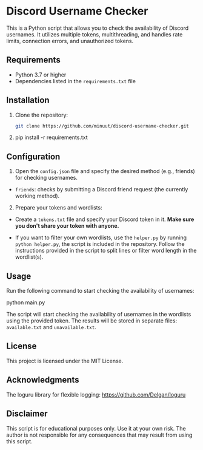 # Discord Username Checker

This is a Python script that allows you to check the availability of Discord usernames. It utilizes multiple tokens, multithreading, and handles rate limits, connection errors, and unauthorized tokens.

## Requirements

- Python 3.7 or higher
- Dependencies listed in the `requirements.txt` file

## Installation

1. Clone the repository:

   ```bash
   git clone https://github.com/minuut/discord-username-checker.git

2. pip install -r requirements.txt


## Configuration

1. Open the `config.json` file and specify the desired method (e.g., friends) for checking usernames.

- `friends`: checks by submitting a Discord friend request (the currently working method).

2. Prepare your tokens and wordlists:

- Create a `tokens.txt` file and specify your Discord token in it. **Make sure you don't share your token with anyone.**

- If you want to filter your own wordlists, use the `helper.py` by running `python helper.py`, the script is included in the repository. Follow the instructions provided in the script to split lines or filter word length in the wordlist(s). 

## Usage

Run the following command to start checking the availability of usernames:

python main.py

The script will start checking the availability of usernames in the wordlists using the provided token. The results will be stored in separate files: `available.txt` and `unavailable.txt`.

## License

This project is licensed under the MIT License.

## Acknowledgments

The loguru library for flexible logging: https://github.com/Delgan/loguru

## Disclaimer
This script is for educational purposes only. Use it at your own risk. The author is not responsible for any consequences that may result from using this script.
